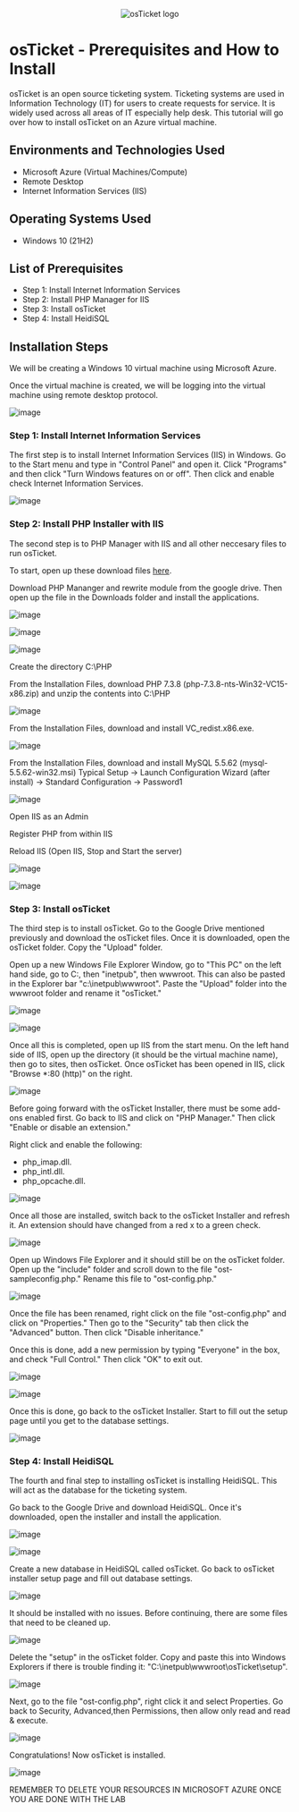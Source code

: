 <p align="center">
<img src="https://i.imgur.com/Clzj7Xs.png" alt="osTicket logo"/>
</p>

<h1>osTicket - Prerequisites and How to Install</h1>
osTicket is an open source ticketing system. Ticketing systems are used in Information Technology (IT) for users to create requests for service. It is widely used across all areas of IT especially help desk. This tutorial will go over how to install osTicket on an Azure virtual machine. <br />

<h2>Environments and Technologies Used</h2>

- Microsoft Azure (Virtual Machines/Compute)
- Remote Desktop
- Internet Information Services (IIS)

<h2>Operating Systems Used </h2>

- Windows 10</b> (21H2)

<h2>List of Prerequisites</h2>

- Step 1: Install Internet Information Services 
- Step 2: Install PHP Manager for IIS
- Step 3: Install osTicket
- Step 4: Install HeidiSQL

<h2>Installation Steps</h2>

We will be creating a Windows 10 virtual machine using Microsoft Azure. 

Once the virtual machine is created, we will be logging into the virtual machine using remote desktop protocol. 


![image](https://github.com/mathew-perez/osticket-prereqs/assets/144407220/20764c18-61e3-4273-98df-3fb35d2eaee2)


<h3>Step 1: Install Internet Information Services </h3>
The first step is to install Internet Information Services (IIS) in Windows. Go to the Start menu and type in "Control Panel" and open it. Click "Programs" and then click "Turn Windows features on or off". Then click and enable check Internet Information Services. 

<p></p>

![image](https://github.com/mathew-perez/osticket-prereqs/assets/144407220/46943e49-12a8-4389-bb25-307f8dd3879c)


<h3>Step 2: Install PHP Installer with IIS </h3> 
The second step is to PHP Manager with IIS and all other neccesary files to run osTicket. 

<p></p>

To start, open up these download files [here](https://drive.google.com/drive/folders/1APMfNyfNzcxZC6EzdaNfdZsUwxWYChf6).

Download PHP Mananger and rewrite module from the google drive. Then open up the file in the Downloads folder and install the applications. 

<p></p>
  
![image](https://github.com/mathew-perez/osticket-prereqs/assets/144407220/393fbfbe-0716-4da9-9bd3-75c768ebcd24)

![image](https://github.com/mathew-perez/osticket-prereqs/assets/144407220/af2e6fdd-5c54-4fcd-a2dd-0fab85f43697)

![image](https://github.com/mathew-perez/osticket-prereqs/assets/144407220/68f6d35a-67e8-4a60-92fe-74d1b7410277)

Create the directory C:\PHP

From the Installation Files, download PHP 7.3.8 (php-7.3.8-nts-Win32-VC15-x86.zip) and unzip the contents into C:\PHP

![image](https://github.com/mathew-perez/osticket-prereqs/assets/144407220/25e360a3-11c2-4a13-a6c3-39ec44d96b2f)

From the Installation Files, download and install VC_redist.x86.exe.

![image](https://github.com/mathew-perez/osticket-prereqs/assets/144407220/249ccdf4-2055-470a-acdc-25d5b52e4448)


From the Installation Files, download and install MySQL 5.5.62 (mysql-5.5.62-win32.msi)
Typical Setup ->
Launch Configuration Wizard (after install) ->
Standard Configuration ->
Password1

![image](https://github.com/mathew-perez/osticket-prereqs/assets/144407220/deaaa765-93de-438b-ab37-90f342642c88)


Open IIS as an Admin

Register PHP from within IIS

Reload IIS (Open IIS, Stop and Start the server)

![image](https://github.com/mathew-perez/osticket-prereqs/assets/144407220/072c47f6-a701-4d41-9f53-63513ccbd393)

![image](https://github.com/mathew-perez/osticket-prereqs/assets/144407220/3d0aad0d-4c3f-48b7-b0fb-f85a8d17be9f)


<h3>Step 3: Install osTicket</h3>
The third step is to install osTicket. Go to the Google Drive mentioned previously and download the osTicket files. Once it is downloaded, open the osTicket folder. Copy the "Upload" folder. 

Open up a new Windows File Explorer Window, go to "This PC" on the left hand side, go to C:\, then "inetpub", then wwwroot. This can also be pasted in the Explorer bar "c:\inetpub\wwwroot". Paste the "Upload" folder into the wwwroot folder and rename it "osTicket."

![image](https://github.com/mathew-perez/osticket-prereqs/assets/144407220/63cfc96a-aca3-4140-9379-9ecebbe0d05b)

![image](https://github.com/mathew-perez/osticket-prereqs/assets/144407220/068c1b73-7002-46c5-8609-138ec7da8c12)


Once all this is completed, open up IIS from the start menu. On the left hand side of IIS, open up the directory (it should be the virtual machine name), then go to sites, then osTicket. Once osTicket has been opened in IIS, click "Browse *:80 (http)" on the right.

![image](https://github.com/mathew-perez/osticket-prereqs/assets/144407220/6e2909c7-aaa2-49b0-8c69-cc2fbed44aa0)


Before going forward with the osTicket Installer, there must be some add-ons enabled first. Go back to IIS and click on "PHP Manager." Then click "Enable or disable an extension."

Right click and enable the following: 
- php_imap.dll.
- php_intl.dll.
- php_opcache.dll.

![image](https://github.com/mathew-perez/osticket-prereqs/assets/144407220/fe7b10a2-793f-4f8a-9e7f-a567e98de182)


Once all those are installed, switch back to the osTicket Installer and refresh it. An extension should have changed from a red x to a green check. 

![image](https://github.com/mathew-perez/osticket-prereqs/assets/144407220/5983ecde-be92-4c2c-a20c-89332014aa7a)


Open up Windows File Explorer and it should still be on the osTicket folder. Open up the "include" folder and scroll down to the file "ost-sampleconfig.php." Rename this file to "ost-config.php."

![image](https://github.com/mathew-perez/osticket-prereqs/assets/144407220/b8eee491-c68d-441c-9180-cf9af8088a84)


Once the file has been renamed, right click on the file "ost-config.php" and click on "Properties." Then go to the "Security" tab then click the "Advanced" button. Then click "Disable inheritance." 

Once this is done, add a new permission by typing "Everyone" in the box, and check "Full Control." Then click "OK" to exit out. 

![image](https://github.com/mathew-perez/osticket-prereqs/assets/144407220/65b581fb-11a5-4693-aec2-6f578ede0906)

![image](https://github.com/mathew-perez/osticket-prereqs/assets/144407220/85d5834a-2037-42d1-b655-09ebd8bd822e)


Once this is done, go back to the osTicket Installer. Start to fill out the setup page until you get to the database settings. 

![image](https://github.com/mathew-perez/osticket-prereqs/assets/144407220/e7af411e-d9fb-4e55-8744-008b18fc01c1)


<h3>Step 4: Install HeidiSQL</h3>
The fourth and final step to installing osTicket is installing HeidiSQL. This will act as the database for the ticketing system. 

Go back to the Google Drive and download HeidiSQL. Once it's downloaded, open the installer and install the application. 

![image](https://github.com/mathew-perez/osticket-prereqs/assets/144407220/03cc488e-9441-4a22-bd01-e8cc0afb04b3)

![image](https://github.com/mathew-perez/osticket-prereqs/assets/144407220/c2afe9a5-82e1-48ab-b850-95cd4d45a210)

Create a new database in HeidiSQL called osTicket. Go back to osTicket installer setup page and fill out database settings.

![image](https://github.com/mathew-perez/osticket-prereqs/assets/144407220/374d7314-b211-45e8-9732-25dd9d00e7fd)

It should be installed with no issues. Before continuing, there are some files that need to be cleaned up. 

![image](https://github.com/mathew-perez/osticket-prereqs/assets/144407220/56cee33b-739c-43ca-81c0-d99d793ace78)

Delete the "setup" in the osTicket folder. Copy and paste this into Windows Explorers if there is trouble finding it: "C:\inetpub\wwwroot\osTicket\setup".

![image](https://github.com/mathew-perez/osticket-prereqs/assets/144407220/b058eea7-e702-4bf7-9dc5-0487c077a7fb)

Next, go to the file "ost-config.php", right click it and select Properties. Go back to Security, Advanced,then Permissions, then allow only read and read & execute. 

![image](https://github.com/mathew-perez/osticket-prereqs/assets/144407220/df01bc37-42f5-4d6f-a121-ad7aaae7edaa)

Congratulations! Now osTicket is installed. 

![image](https://github.com/mathew-perez/osticket-prereqs/assets/144407220/11cf1061-50e5-4fd4-9a53-b6484f2833c5)


REMEMBER TO DELETE YOUR RESOURCES IN MICROSOFT AZURE ONCE YOU ARE DONE WITH THE LAB

